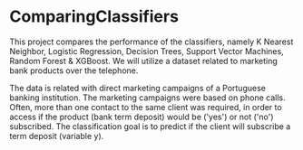 # ComparingClassifiers
This project compares the performance of the classifiers, namely K Nearest Neighbor, Logistic Regression, Decision Trees, Support Vector Machines, Random Forest &amp; XGBoost.  We will utilize a dataset related to marketing bank products over the telephone.

The data is related with direct marketing campaigns of a Portuguese banking institution. The marketing campaigns were based on phone calls. Often, more than one contact to the same client was required, in order to access if the product (bank term deposit) would be ('yes') or not ('no') subscribed. The classification goal is to predict if the client will subscribe a term deposit (variable y).




